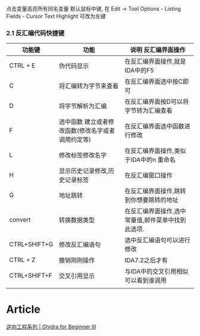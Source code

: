 点击变量高亮所有同名变量
默认鼠标中键, 在 Edit → Tool Options - Listing Fields - Cursor Text Highlight 可改为左键

### 2.1 反汇编代码快捷键



| 功能键        | 功能                                             | 说明 反汇编界面操作                               |
| -----------  | ------------------------------------------------- | ------------------------------------------------- |
| CTRL + E     | 伪代码显示                                        | 在反汇编界面操作,就是IDA中的F5                    |
| C            | 将汇编转为字节来查看                              | 在反汇编界面选中按C即可                           |
| D            | 将字节解析为汇编                                  | 在反汇编界面按D可以将字节转为汇编查看             |
| F            | 选中函数 建立或者修改函数(修改名字或者调用约定等) | 在反汇编界面选中函数进行修改                      |
| L            | 修改标签修改名字                                  | 在反汇编界面操作,类似于IDA中的n 重命名            |
| H            | 显示历史记录修改,历史记录标签                     | 在反汇编窗口操作                                  |
| G            | 地址跳转                                          | 在反汇编界面操作,跳转到你想要跳转的地址           |
| convert      | 转换数据类型                                      | 在反汇编界面操作,选中常量值,邮件菜单中找到此选项. |
| CTRL+SHIFT+G | 修改反汇编语句                                    | 选中反汇编语句可以进行修改                        |
| CTRL + Z     | 撤销刚刚操作                                      | IDA7.2之后才有                                    |
| CTRL+SHIFT+F | 交叉引用显示                                      | 与IDA中的交叉引用相似可以看到谁调用               |
|              |                                                   |                                                   |

# Article
[逆向工程系列 | Ghidra for Beginner III](https://mp.weixin.qq.com/s/tDGTdPMEEvCRfL_R_Unfng)
